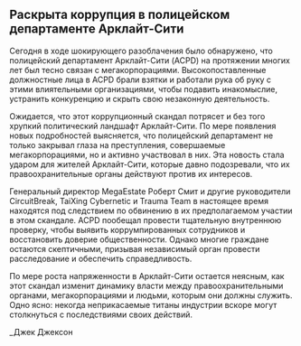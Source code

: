 ## Раскрыта коррупция в полицейском департаменте Арклайт-Сити

Сегодня в ходе шокирующего разоблачения было обнаружено, что полицейский департамент Арклайт-Сити (ACPD) на протяжении многих лет был тесно связан с мегакорпорациями. Высокопоставленные должностные лица в ACPD брали взятки и работали рука об руку с этими влиятельными организациями, чтобы подавить инакомыслие, устранить конкуренцию и скрыть свою незаконную деятельность.

Ожидается, что этот коррупционный скандал потрясет и без того хрупкий политический ландшафт Арклайт-Сити. По мере появления новых подробностей выясняется, что полицейский департамент не только закрывал глаза на преступления, совершаемые мегакорпорациями, но и активно участвовал в них. Эта новость стала ударом для жителей Арклайт-Сити, которые давно подозревали, что их правоохранительные органы действуют против их интересов.

Генеральный директор MegaEstate Роберт Смит и другие руководители CircuitBreak, TaiXing Cybernetic и Trauma Team в настоящее время находятся под следствием по обвинению в их предполагаемом участии в этом скандале. ACPD пообещал провести тщательную внутреннюю проверку, чтобы выявить коррумпированных сотрудников и восстановить доверие общественности. Однако многие граждане остаются скептичными, призывая независимый орган провести расследование и обеспечить справедливость.

По мере роста напряженности в Арклайт-Сити остается неясным, как этот скандал изменит динамику власти между правоохранительными органами, мегакорпорациями и людьми, которым они должны служить. Одно ясно: некогда неприкасаемые титаны индустрии вскоре могут столкнуться с последствиями своих действий.

\_Джек Джексон
